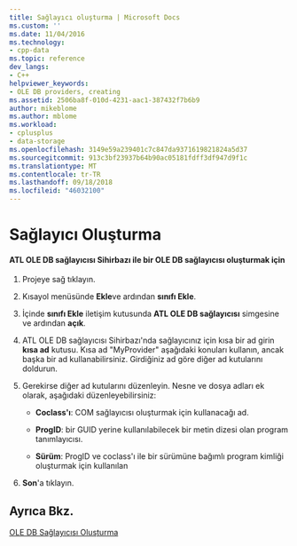 ```yaml
---
title: Sağlayıcı oluşturma | Microsoft Docs
ms.custom: ''
ms.date: 11/04/2016
ms.technology:
- cpp-data
ms.topic: reference
dev_langs:
- C++
helpviewer_keywords:
- OLE DB providers, creating
ms.assetid: 2506ba8f-010d-4231-aac1-387432f7b6b9
author: mikeblome
ms.author: mblome
ms.workload:
- cplusplus
- data-storage
ms.openlocfilehash: 3149e59a239401c7c847da9371619821824a5d37
ms.sourcegitcommit: 913c3bf23937b64b90ac05181fdff3df947d9f1c
ms.translationtype: MT
ms.contentlocale: tr-TR
ms.lasthandoff: 09/18/2018
ms.locfileid: "46032100"
---
```

# <a name="creating-the-provider"></a>Sağlayıcı Oluşturma

#### <a name="to-create-an-ole-db-provider-with-the-atl-ole-db-provider-wizard"></a>ATL OLE DB sağlayıcısı Sihirbazı ile bir OLE DB sağlayıcısı oluşturmak için  
  
1. Projeye sağ tıklayın.  
  
1. Kısayol menüsünde **Ekle**ve ardından **sınıfı Ekle**.  
  
1. İçinde **sınıfı Ekle** iletişim kutusunda **ATL OLE DB sağlayıcısı** simgesine ve ardından **açık**.  
  
1. ATL OLE DB sağlayıcısı Sihirbazı'nda sağlayıcınız için kısa bir ad girin **kısa ad** kutusu. Kısa ad "MyProvider" aşağıdaki konuları kullanın, ancak başka bir ad kullanabilirsiniz. Girdiğiniz ad göre diğer ad kutularını doldurun.  
  
1. Gerekirse diğer ad kutularını düzenleyin. Nesne ve dosya adları ek olarak, aşağıdaki düzenleyebilirsiniz:  
  
    -   **Coclass'ı**: COM sağlayıcısı oluşturmak için kullanacağı ad.  
  
    -   **ProgID**: bir GUID yerine kullanılabilecek bir metin dizesi olan program tanımlayıcısı.  
  
    -   **Sürüm**: ProgID ve coclass'ı ile bir sürümüne bağımlı program kimliği oluşturmak için kullanılan  
  
1. **Son**'a tıklayın.  
  
## <a name="see-also"></a>Ayrıca Bkz.  

[OLE DB Sağlayıcısı Oluşturma](../../data/oledb/creating-an-ole-db-provider.md)